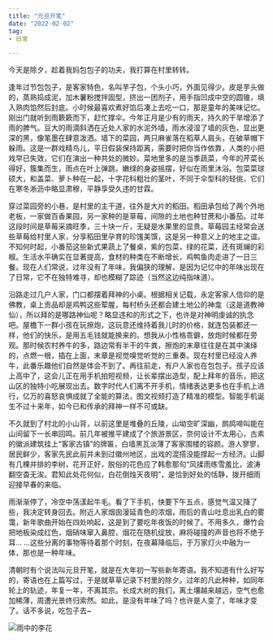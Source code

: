 ```yaml
---
title: "元旦开笔"
date: "2022-02-02"
tag:
- 日常

---
```


今天是除夕，趁着我妈包包子的功夫，我打算在村里转转。

逢年过节包包子，是客家特色，名叫芋子包，个头小巧，外面见得少。皮是芋头做的，蒸熟捣成泥，加木薯粉搅拌固型，挤出一团剂子，用手指凹成中空的圆锥，填入熟肉馅然后封底。小时候最喜欢煮好馅后凑上去吃一口，那是童年的美味记忆。刚出门就听到雨簌簌而下，赶忙撑伞。今年正月是少有的雨天，持久的干旱增添了雨的脾气。豆大的雨滴斜洒在近处人家的水泥外墙，雨水浸湿了墙的灰色，显出更深的黑，像笔墨在肆意泼洒。墙下的菜园，两只麻雀落在稻草人肩头，在破草帽下躲雨。这是一群戏精鸟儿，平日假装保持距离，需要时把你当作依靠，人类的小把戏早已失效，它们在演出一种共处的微妙。菜地里多的是当季蔬菜，今年的芹菜长得好，簇集而生，雨点在叶上弹跳，嫩绿的身姿摇摆，好似在雨里沐浴。包菜菜球硕大，和盖菜、萝卜种在一起，十字花科粗壮的茎叶，不同于伞型科的轻佻，它们在寒冬淅沥中略显肃穆，平静享受久违的甘霖。

穿过菜园旁的小巷，是村里的主干道，往外是大片的稻田。稻田承包给了两个外地老板，一家做百香果园，另一家种的是草莓，间隙的土地也种甘蔗和小番茄。过年这段时间是草莓采摘旺季，三十块一斤，无疑是水果里的显贵。草莓园主经常会送些草莓给村里人家，分享稻田里孕育的珍馐美馔，这是另一种意义上的地主之谊。不知何时起，小番茄这些新式果蔬上了餐桌，紫的包菜，绿的花菜，还有斑斓的彩椒。生活水平确实在显著提高，食材的种类在不断增长，鸡鸭鱼肉走进了一日三餐。现在人们常说，过年没有了年味，我偏狭的理解，是因为记忆中的年味出现在了日常，它不在独特难寻，却也模糊了踪迹（当然这边纯指味道）。

沿路走过几户人家，门口都摆着拜神的小桌。根据相关记载，永定客家人信仰的是佛教，桌上贡品却是鸡鸭这些荤腥，每村桥头还都会建土地公的神龛（这是道教神仙），所以拜的是哪路神仙呢？略显违和的形式之下，也许是对神明虔诚的执念吧。屋檐下一群小孩在玩擦炮，这玩意还维持着我儿时的价格，就连包装都还一样，他们的快乐，是用五毛钱就能换来的。想我从小性格乖僻，放炮时候都在旁观。那时候农村养牛的多，路边常有半干的牛粪，擦炮的末章往往是在其中演绎的，点燃一根，插在上面，末章是视觉嗅觉听觉的三重奏。现在村里已经没人养牛，此番乐趣他们自然是体会不到了。再往前走，有户人家也在包包子。孩子应该上高中了，这会儿正在用手机拍短视频，让长辈摆出造型，配上拜年的音乐，把这山区的独特小吃展现出去。数字时代人们离不开手机，情绪表达更多也在手机上进行，亿万的喜怒哀惧成就了全能的算法，图文视频打造了精准的模型。智能手机诞生不过十来年，如今已和传承的拜神一样不可或缺。

不久就到了村北的小山背，以前这里是堆叠的丘陵，山坳空旷深幽，鹧鸪啼叫能在山间留下一长串回鸣。前几年被推平建成了个旅游景区，奈何设计不太用心，古素的徽派建筑挂上“客家古镇”的牌匾，白墙黑瓦淡薄了客家围楼的容颜。游人寥寥，居民鲜少，客家先民此前并未到过徽州地区，出戏的混搭没能撑起一方经济。山脚有几棵并排的李树，花开正好，脱俗的花色应了韩愈那句“风揉雨练雪羞比，波涛翻空杳无涘。君知此处花何似，白花倒烛天夜明”，是恰到好处的恬静，拨开细雨迎接早春的来临。

雨渐渐停了，冷空中荡漾起牛毛。看了下手机，快要下午五点，感觉气温又降了些，我决定转身回去。附近人家烟囱漫延青色的浓烟，雨后的青山吐息出乳白的雾霭，新年歌曲开始在四处响起，这是到了要吃年夜饭的时候了。不用多久，爆竹会把地板染成红色，烟硝味窜入鼻腔，烟花在随机绽放，麻将碰撞的声音也将不绝于耳...
...这些分离的事物等待着那个时刻，在夜幕降临后，于万家灯火中融为一体，那也是一种年味。

清朝时有个说法叫元旦开笔，就是在大年初一写些新年寄语。我不知道有什么好写的，寄语也在上篇写过，于是就草草记录下村里的除夕。过年的凡此种种，如同年轮上的轨迹，年复一年，不离其宗。长成大树的我们，离土壤越来越远，空气也愈加稀薄，周遭光景终归索然。如此，是没有年味了吗？也许是人变了，年味才变了。话不多说，吃包子去~

![雨中的李花](https://pic.imgdb.cn/item/623d752b27f86abb2ae56abc.jpg)

